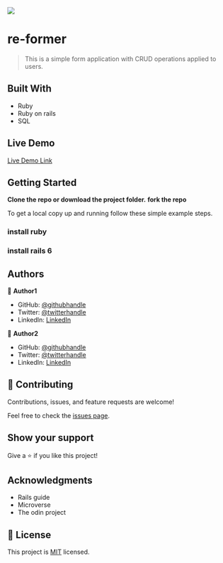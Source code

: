 ![](https://img.shields.io/badge/Re-former-blueviolet)

# re-former
> This is a simple form application with CRUD operations applied to users.

## Built With

- Ruby
- Ruby on rails
- SQL

## Live Demo

[Live Demo Link](https://livedemo.com)


## Getting Started

**Clone the repo or download the project folder.**
**fork the repo**


To get a local copy up and running follow these simple example steps.

### install ruby

### install rails 6

## Authors

👤 **Author1**

- GitHub: [@githubhandle](https://github.com/githubhandle)
- Twitter: [@twitterhandle](https://twitter.com/twitterhandle)
- LinkedIn: [LinkedIn](https://linkedin.com/linkedinhandle)

👤 **Author2**

- GitHub: [@githubhandle](https://github.com/githubhandle)
- Twitter: [@twitterhandle](https://twitter.com/twitterhandle)
- LinkedIn: [LinkedIn](https://linkedin.com/linkedinhandle)

## 🤝 Contributing

Contributions, issues, and feature requests are welcome!

Feel free to check the [issues page](issues/).

## Show your support

Give a ⭐️ if you like this project!

## Acknowledgments

- Rails guide
- Microverse
- The odin project

## 📝 License

This project is [MIT](lic.url) licensed.
